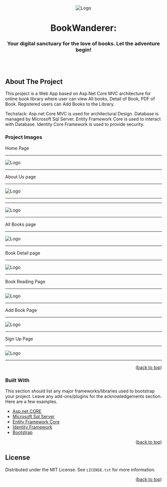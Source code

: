 <div id="top"></div>

<br />
<div align="center">
  <p align="center">
  <img src="./Screenshot/Logo.png" alt="Logo">
   
   <h1> BookWanderer: </h2> <h3> Your digital sanctuary for the love of books. Let the adventure begin! </h3>
    <br />
    <br />
    
   
  </p>
</div>

<!-- ABOUT THE PROJECT -->

## About The Project

This project is a Web App based on Asp.Net Core MVC architecture for online book library where user can view All books, Detail of Book, PDF of Book. Registered users can Add Books to the Library.

Techstack: Asp.net Core MVC is used for architectural Design. Database is managed by Microsoft Sql Server. Entity Framework Core is used to interact with Database. Identity Core Framework is used to provide security.

### Project Images

Home Page

---

<img src="./Screenshot/Home.png" alt="Logo">

---

About Us page

---

<img src="./Screenshot/About1.png" alt="Logo">

---

---

<img src="./Screenshot/About2.png" alt="Logo">

---

All Books page

---

<img src="./Screenshot/AllBooks.png" alt="Logo">

---

Book Detail page

---

<img src="./Screenshot/Book.png" alt="Logo">

---

Book Reading Page

---

<img src="./Screenshot/Book2.png" alt="Logo">

---

Add Book Page

---

<img src="./Screenshot/AddBook.png" alt="Logo">

---

Sign Up Page

---

<img src="./Screenshot/SignUp.png" alt="Logo">

---

<p align="right">(<a href="#top">back to top</a>)</p>

### Built With

This section should list any major frameworks/libraries used to bootstrap your project. Leave any add-ons/plugins for the acknowledgements section. Here are a few examples.

- [Asp.net CORE](https://dotnet.microsoft.com/en-us/apps/aspnet)
- [Microsoft Sql Server](https://www.microsoft.com/en-in/sql-server)
- [Entity Framework Core](https://learn.microsoft.com/en-us/ef/)
- [Identity Framework](https://learn.microsoft.com/en-us/aspnet/core/security/authentication/identity?view=aspnetcore-8.0&tabs=visual-studio)
- [Bootstrap](https://getbootstrap.com)

<p align="right">(<a href="#top">back to top</a>)</p>

<!-- LICENSE -->

## License

Distributed under the MIT License. See `LICENSE.txt` for more information.

<p align="right">(<a href="#top">back to top</a>)</p>
